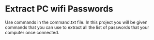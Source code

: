 # Extract PC wifi Passwords
Use commands in the command.txt file.
In this project you will be given commands that you can use to extract all the list of passwords that your computer once connected.
